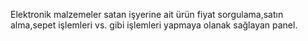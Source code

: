 Elektronik malzemeler satan işyerine ait ürün fiyat sorgulama,satın alma,sepet işlemleri vs. gibi işlemleri yapmaya olanak sağlayan panel.
